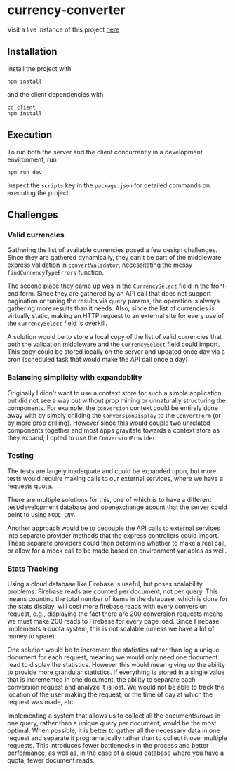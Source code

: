 # currency-converter

Visit a live instance of this project [here](https://limitless-river-35973.herokuapp.com/)

## Installation

Install the project with

```
npm install
```

and the client dependencies with

```
cd client
npm install
```

## Execution

To run both the server and the client concurrently in a development environment, run

```
npm run dev
```

Inspect the `scripts` key in the `package.json` for detailed commands on executing the project.

## Challenges

### Valid currencies

Gathering the list of available currencies posed a few design challenges. Since they are gathered dynamically, they can't be part of the middleware express validation in `convertValidator`, necessitating the messy `findCurrencyTypeErrors` function.

The second place they came up was in the `CurrencySelect` field in the front-end form. Since they are gathered by an API call that does not support pagination or tuning the results via query params, the operation is always gathering more results than it needs. Also, since the list of currencies is virtually static, making an HTTP request to an external site for every use of the `CurrencySelect` field is overkill.

A solution would be to store a local copy of the list of valid currencies that both the validation middleware and the `CurrencySelect` field could import. This copy could be stored locally on the server and updated once day via a cron (scheduled task that would make the API call once a day)

### Balancing simplicity with expandablity

Originally I didn't want to use a context store for such a simple application, but did not see a way out without prop mining or unnaturally structuring the components. For example, the `conversion` context could be entirely done away with by simply childing the `ConversionDisplay` to the `ConvertForm` (or by more prop drilling). However since this would couple two unrelated components together and most apps gravitate towards a context store as they expand, I opted to use the `ConversionProvider`.

### Testing

The tests are largely inadequate and could be expanded upon, but more tests would require making calls to our external services, where we have a requests quota.

There are multiple solutions for this, one of which is to have a different test/development database and openexchange acount that the server could point to using `NODE_ENV`.

Another approach would be to decouple the API calls to external services into separate provider methods that the express controllers could import. These separate providers could then determine whether to make a real call, or allow for a mock call to be made based on environment variables as well.

### Stats Tracking

Using a cloud database like Firebase is useful, but poses scalability problems. Firebase reads are counted per document, not per query. This means counting the total number of items in the database, which is done for the stats display, will cost more firebase reads with every conversion request, e.g., displaying the fact there are 200 conversion requests means we must make 200 reads to Firebase for every page load. Since Firebase implements a quota system, this is not scalable (unless we have a lot of money to spare).

One solution would be to increment the statistics rather than log a unique document for each request, meaning we would only need one document read to display the statistics. However this would mean giving up the ability to provide more grandular statistics. If everything is stored in a single value that is incremented in one document, the ability to separate each conversion request and analyze it is lost. We would not be able to track the location of the user making the request, or the time of day at which the request was made, etc.

Implementing a system that allows us to collect all the documents/rows in one query, rather than a unique query per document, would be the most optimal. When possible, it is better to gather all the necessary data in one request and separate it programatically rather than to collect it over multiple requests. This introduces fewer bottlenecks in the process and better performance, as well as, in the case of a cloud database where you have a quota, fewer document reads.
